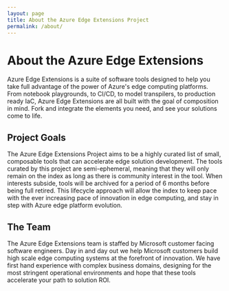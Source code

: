 ```yaml
---
layout: page
title: About the Azure Edge Extensions Project
permalink: /about/
---
```


# About the Azure Edge Extensions

Azure Edge Extensions is a suite of software tools designed to help you take full advantage of the power of Azure's
edge computing platforms. From notebook playgrounds, to CI/CD, to model transpilers, to production ready IaC, Azure
Edge Extensions are all built with the goal of composition in mind. Fork and integrate the elements you need, and see
your solutions come to life.

## Project Goals

The Azure Edge Extensions Project aims to be a highly curated list of small, composable tools that can accelerate edge
solution development. The tools curated by this project are semi-ephemeral, meaning that they will only remain on the
index as long as there is community interest in the tool. When interests subside, tools will be archived for a period of
6 months before being full retired. This lifecycle approach will allow the index to keep pace with the ever increasing
pace of innovation in edge computing, and stay in step with Azure edge platform evolution. 

## The Team

The Azure Edge Extensions team is staffed by Microsoft customer facing software engineers. Day in and day out we help
Microsoft customers build high scale edge computing systems at the forefront of innovation. We have first hand experience
with complex business domains, designing for the most stringent operational environments and hope that these tools
accelerate your path to solution ROI. 